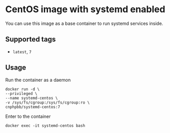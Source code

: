 # CentOS image with systemd enabled

You can use this image as a base container to run systemd services inside.

## Supported tags

* `latest`, `7`

## Usage

Run the container as a daemon

```shell
docker run -d \
--privileged \
--name systemd-centos \
-v /sys/fs/cgroup:/sys/fs/cgroup:ro \
cnphpbb/systemd-centos:7
```

Enter to the container

```shell
docker exec -it systemd-centos bash
```
